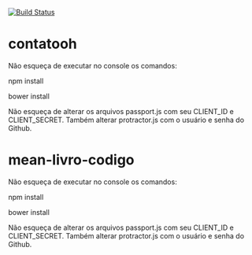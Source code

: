 [![Build Status](https://travis-ci.org/mayararysia/contatooh.svg?branch=master)](https://travis-ci.org/mayararysia/contatooh)

# contatooh
Não esqueça de executar no console os comandos:

npm install

bower install

Não esqueça de alterar os arquivos passport.js com seu CLIENT_ID e CLIENT_SECRET. Também alterar protractor.js com o usuário e senha do Github.
# mean-livro-codigo
Não esqueça de executar no console os comandos:

npm install

bower install

Não esqueça de alterar os arquivos passport.js com seu CLIENT_ID e CLIENT_SECRET. Também alterar protractor.js com o usuário e senha do Github.